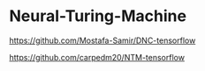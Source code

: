 # Neural-Turing-Machine

https://github.com/Mostafa-Samir/DNC-tensorflow

https://github.com/carpedm20/NTM-tensorflow
